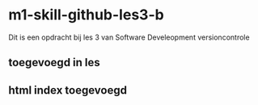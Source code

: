 # m1-skill-github-les3-b
Dit is een opdracht bij les 3 van Software Develeopment versioncontrole 

## toegevoegd in les

## html index toegevoegd